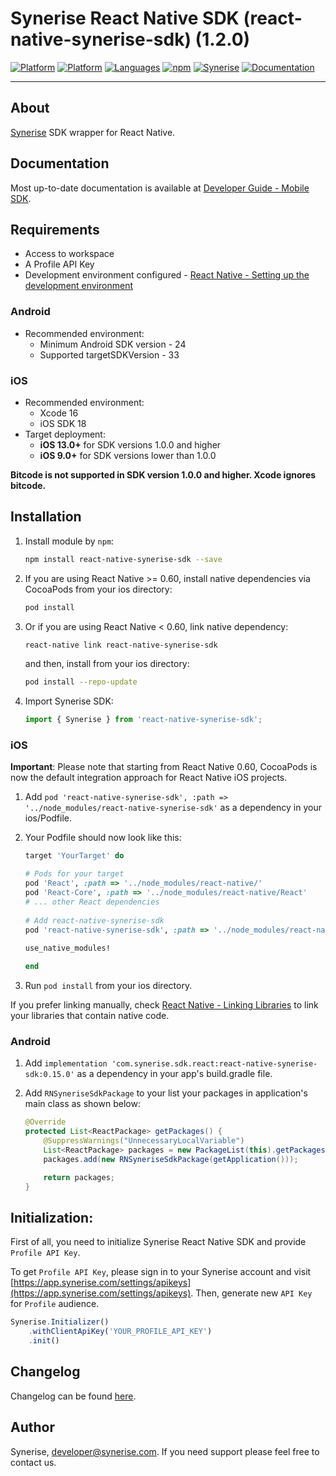 # Synerise React Native SDK (react-native-synerise-sdk) (1.2.0)

[![Platform](https://img.shields.io/badge/platform-iOS-orange.svg)](https://github.com/synerise/ios-sdk)
[![Platform](https://img.shields.io/badge/platform-Android-orange.svg)](https://github.com/synerise/android-sdk)
[![Languages](https://img.shields.io/badge/language-TypeScript%20%7C%20Java%20%7C%20Objective--C-orange.svg)](https://github.com/synerise/react-native-synerise-sdk)
[![npm](https://img.shields.io/npm/v/react-native-synerise-sdk.svg)](https://www.npmjs.com/package/react-native-synerise-sdk)
[![Synerise](https://img.shields.io/badge/www-synerise-green.svg)](https://synerise.com)
[![Documentation](https://img.shields.io/badge/docs-mobile%20sdk-brightgreen.svg)](https://hub.synerise.com/developers/mobile-sdk/)

---

## About
[Synerise](https://www.synerise.com) SDK wrapper for React Native.

## Documentation
Most up-to-date documentation is available at [Developer Guide - Mobile SDK](https://hub.synerise.com/developers/mobile-sdk).

## Requirements
* Access to workspace
* A Profile API Key
* Development environment configured - [React Native - Setting up the development environment](https://reactnative.dev/docs/environment-setup)

### Android

* Recommended environment:
  - Minimum Android SDK version - 24
  - Supported targetSDKVersion - 33

### iOS

* Recommended environment:
    - Xcode 16
    - iOS SDK 18
* Target deployment:
    - **iOS 13.0+** for SDK versions 1.0.0 and higher
    - **iOS 9.0+** for SDK versions lower than 1.0.0

**Bitcode is not supported in SDK version 1.0.0 and higher. Xcode ignores bitcode.**

## Installation

1. Install module by `npm`:

   ```bash
   npm install react-native-synerise-sdk --save
   ```
   
2. If you are using React Native >= 0.60, install native dependencies via CocoaPods from your ios directory:

   ```bash
   pod install
   ```

3. Or if you are using React Native < 0.60, link native dependency:

   ```bash
   react-native link react-native-synerise-sdk
   ```
   and then, install from your ios directory:
   ```bash
   pod install --repo-update
   ```

4. Import Synerise SDK:

   ```javascript
   import { Synerise } from 'react-native-synerise-sdk';
   ```
   
### iOS

**Important**:
Please note that starting from React Native 0.60, CocoaPods is now the default integration approach for React Native iOS projects.

1. Add `pod 'react-native-synerise-sdk', :path => '../node_modules/react-native-synerise-sdk'` as a dependency in your ios/Podfile.

2. Your Podfile should now look like this:

	```ruby
	target 'YourTarget' do
	
	# Pods for your target
	pod 'React', :path => '../node_modules/react-native/'
	pod 'React-Core', :path => '../node_modules/react-native/React'
	# ... other React dependencies
       
	# Add react-native-synerise-sdk
	pod 'react-native-synerise-sdk', :path => '../node_modules/react-native-synerise-sdk'
       
	use_native_modules!

	end
	```

3. Run `pod install` from your ios directory.

If you prefer linking manually, check [React Native - Linking Libraries](http://facebook.github.io/react-native/docs/linking-libraries-ios.html#manual-linking) to link your libraries that contain native code.

### Android

1. Add `implementation 'com.synerise.sdk.react:react-native-synerise-sdk:0.15.0'` as a dependency in your app's build.gradle file.

2. Add `RNSyneriseSdkPackage` to your list your packages in application's main class as shown below:

	```java
	@Override
	protected List<ReactPackage> getPackages() {
		@SuppressWarnings("UnnecessaryLocalVariable")
		List<ReactPackage> packages = new PackageList(this).getPackages();
		packages.add(new RNSyneriseSdkPackage(getApplication()));
	
		return packages;
	}
	```

## Initialization:

First of all, you need to initialize Synerise React Native SDK and provide `Profile API Key`.
  
To get `Profile API Key`, please sign in to your Synerise account and visit [https://app.synerise.com/settings/apikeys](https://app.synerise.com/settings/apikeys).
Then, generate new `API Key` for `Profile` audience.

```javascript
Synerise.Initializer()
	.withClientApiKey('YOUR_PROFILE_API_KEY')
	.init()
```

## Changelog
Changelog can be found [here](./CHANGELOG.md).

## Author
Synerise, developer@synerise.com. If you need support please feel free to contact us.